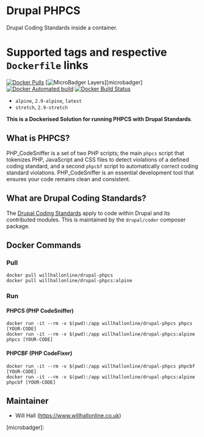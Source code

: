 # Drupal PHPCS

Drupal Coding Standards inside a container.

# Supported tags and respective ```Dockerfile``` links

[![Docker Pulls](https://img.shields.io/docker/pulls/willhallonline/drupal-phpcs.svg)][hub] [![MicroBadger Layers](https://img.shields.io/microbadger/layers/willhallonline/drupal-phpcs/alpine.svg)][microbadger] [![Docker Automated build](https://img.shields.io/docker/automated/willhallonline/drupal-phpcs.svg)][hub] [![Docker Build Status](https://img.shields.io/docker/build/willhallonline/drupal-phpcs.svg)][hub]

* ```alpine```, ```2.9-alpine```, ```latest```
* ```stretch```, ```2.9-stretch```

**This is a Dockerised Solution for running PHPCS with Drupal Standards**.

## What is PHPCS?

PHP_CodeSniffer is a set of two PHP scripts; the main ```phpcs``` script that tokenizes PHP, JavaScript and CSS files to detect violations of a defined coding standard, and a second ```phpcbf``` script to automatically correct coding standard violations. PHP_CodeSniffer is an essential development tool that ensures your code remains clean and consistent.

## What are Drupal Coding Standards?

The [Drupal Coding Standards](https://www.drupal.org/docs/develop/standards) apply to code within Drupal and its contributed modules. This is maintained by the ```drupal/coder``` composer package.

## Docker Commands

### Pull

```
docker pull willhallonline/drupal-phpcs
docker pull willhallonline/drupal-phpcs:alpine
```

### Run

#### PHPCS (PHP CodeSniffer)

```
docker run -it --rm -v $(pwd):/app willhallonline/drupal-phpcs phpcs [YOUR-CODE]
docker run -it --rm -v $(pwd):/app willhallonline/drupal-phpcs:alpine phpcs [YOUR-CODE]
```

#### PHPCBF (PHP CodeFixer)

```
docker run -it --rm -v $(pwd):/app willhallonline/drupal-phpcs phpcbf [YOUR-CODE]
docker run -it --rm -v $(pwd):/app willhallonline/drupal-phpcs:alpine phpcbf [YOUR-CODE]
```

## Maintainer

* Will Hall (https://www.willhallonline.co.uk)

[hub]: https://hub.docker.com/r/willhallonline/drupal-phpcs/
[microbadger]: 
